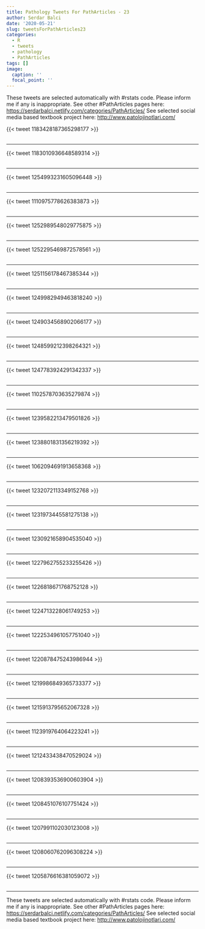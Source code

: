 ```yaml
---
title: Pathology Tweets For PathArticles - 23
author: Serdar Balci
date: '2020-05-21'
slug: tweetsForPathArticles23
categories:
  - R
  - tweets
  - pathology
  - PathArticles
tags: []
image:
  caption: ''
  focal_point: ''
---
```



These tweets are selected automatically with #rstats code. Please inform me if any is inappropriate.
See other #PathArticles pages here: https://serdarbalci.netlify.com/categories/PathArticles/ 
See selected social media based textbook project here: http://www.patolojinotlari.com/

{{< tweet 1183428187365298177 >}}
<br>
<br>
<hr>
{{< tweet 1183010936648589314 >}}
<br>
<br>
<hr>
{{< tweet 1254993231605096448 >}}
<br>
<br>
<hr>
{{< tweet 1110975778626383873 >}}
<br>
<br>
<hr>
{{< tweet 1252989548029775875 >}}
<br>
<br>
<hr>
{{< tweet 1252295469872578561 >}}
<br>
<br>
<hr>
{{< tweet 1251156178467385344 >}}
<br>
<br>
<hr>
{{< tweet 1249982949463818240 >}}
<br>
<br>
<hr>
{{< tweet 1249034568902066177 >}}
<br>
<br>
<hr>
{{< tweet 1248599212398264321 >}}
<br>
<br>
<hr>
{{< tweet 1247783924291342337 >}}
<br>
<br>
<hr>
{{< tweet 1102578703635279874 >}}
<br>
<br>
<hr>
{{< tweet 1239582213479501826 >}}
<br>
<br>
<hr>
{{< tweet 1238801831356219392 >}}
<br>
<br>
<hr>
{{< tweet 1062094691913658368 >}}
<br>
<br>
<hr>
{{< tweet 1232072113349152768 >}}
<br>
<br>
<hr>
{{< tweet 1231973445581275138 >}}
<br>
<br>
<hr>
{{< tweet 1230921658904535040 >}}
<br>
<br>
<hr>
{{< tweet 1227962755233255426 >}}
<br>
<br>
<hr>
{{< tweet 1226818671768752128 >}}
<br>
<br>
<hr>
{{< tweet 1224713228061749253 >}}
<br>
<br>
<hr>
{{< tweet 1222534961057751040 >}}
<br>
<br>
<hr>
{{< tweet 1220878475243986944 >}}
<br>
<br>
<hr>
{{< tweet 1219986849365733377 >}}
<br>
<br>
<hr>
{{< tweet 1215913795652067328 >}}
<br>
<br>
<hr>
{{< tweet 1123919764064223241 >}}
<br>
<br>
<hr>
{{< tweet 1212433438470529024 >}}
<br>
<br>
<hr>
{{< tweet 1208393536900603904 >}}
<br>
<br>
<hr>
{{< tweet 1208451076107751424 >}}
<br>
<br>
<hr>
{{< tweet 1207991102030123008 >}}
<br>
<br>
<hr>
{{< tweet 1208060762096308224 >}}
<br>
<br>
<hr>
{{< tweet 1205876616381059072 >}}
<br>
<br>
<hr>


These tweets are selected automatically with #rstats code. Please inform me if any is inappropriate.
See other #PathArticles pages here: https://serdarbalci.netlify.com/categories/PathArticles/ 
See selected social media based textbook project here: http://www.patolojinotlari.com/
